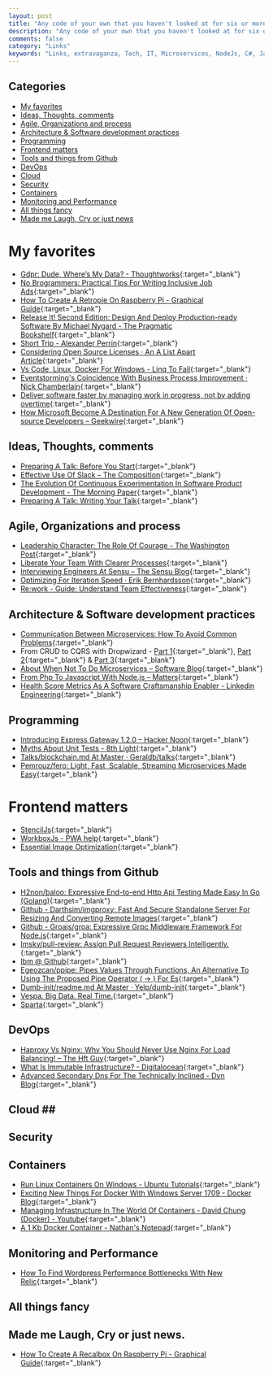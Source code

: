 ```yaml
---
layout: post
title: "Any code of your own that you haven't looked at for six or more months might as well have been written by someone else."
description: "Any code of your own that you haven't looked at for six or more months might as well have been written by someone else."
comments: false
category: "Links"
keywords: "Links, extravaganza, Tech, IT, Microservices, NodeJs, C#, Javascript, Solution architecture"
---
```


## Categories ##
* [My favorites](#favorites)
* [Ideas, Thoughts, comments](#ideas)
* [Agile, Organizations and process](#agile)
* [Architecture & Software development practices](#development)
* [Programming](#net)
* [Frontend matters](#web)
* [Tools and things from Github](#tools)
* [DevOps](#devops)
* [Cloud](#cloud)
* [Security](#security)
* [Containers](#containers)
* [Monitoring and Performance](#monitoring)
* [All things fancy](#buzz)
* [Made me Laugh, Cry or just news](#news)

# My favorites<a name="favorites"></a> #
* [Gdpr: Dude, Where’s My Data? - Thoughtworks](https://www.thoughtworks.com/insights/blog/gdpr-dude-where-s-my-data){:target="_blank"}
* [No Brogrammers: Practical Tips For Writing Inclusive Job Ads](https://blog.hostedgraphite.com/2016/04/26/no-brogrammers-practical-tips-for-writing-inclusive-job-ads/){:target="_blank"}
* [How To Create A Retropie On Raspberry Pi - Graphical Guide](https://davidwalsh.name/retropie-graphical-guide){:target="_blank"}
* [Release It! Second Edition: Design And Deploy Production-ready Software By Michael Nygard - The Pragmatic Bookshelf](https://pragprog.com/book/mnee2/release-it-second-edition){:target="_blank"}
* [Short Trip - Alexander Perrin](http://alexanderperrin.com.au/paper/shorttrip/){:target="_blank"}
* [Considering Open Source Licenses · An A List Apart Article](https://alistapart.com/article/considering-open-source-licenses){:target="_blank"}
* [Vs Code, Linux, Docker For Windows - Linq To Fail](https://www.aaron-powell.com/posts/2017-09-21-vscode-linux-docker-windows/){:target="_blank"}
* [Eventstorming's Coincidence With Business Process Improvement · Nick Chamberlain](https://buildplease.com/pages/lean/){:target="_blank"}
* [Deliver software faster by managing work in progress, not by adding overtime](https://developers.soundcloud.com/blog/deliver-software-faster-by-managing-work-in-progress-not-by-adding-overtime){:target="_blank"}
* [How Microsoft Become A Destination For A New Generation Of Open-source Developers – Geekwire](https://www.geekwire.com/2017/microsoft-become-destination-new-generation-open-source-developers/){:target="_blank"}


## Ideas, Thoughts, comments <a name="ideas"></a> ##
* [Preparing A Talk: Before You Start](http://blog.juliaferraioli.com/2017/09/preparing-talk-before-you-start.html){:target="_blank"}
* [Effective Use Of Slack – The Composition](https://the-composition.com/effective-use-of-slack-2189896aba67){:target="_blank"}
* [The Evolution Of Continuous Experimentation In Software Product Development - The Morning Paper](https://blog.acolyer.org/2017/09/29/the-evolution-of-continuous-experimentation-in-software-product-development/){:target="_blank"}
* [Preparing A Talk: Writing Your Talk](http://blog.juliaferraioli.com/2017/10/preparing-talk-writing-your-talk.html){:target="_blank"}

## Agile, Organizations and process<a name="agile"></a> ##
* [Leadership Character: The Role Of Courage - The Washington Post](https://www.washingtonpost.com/blogs/guest-insights/post/leadership-character-the-role-of-courage/2011/04/04/AGvfAohH_blog.html?__s=wakwmyepmhismx8ehtnp&tid=a_inl){:target="_blank"}
* [Liberate Your Team With Clearer Processes](https://www.strategy-business.com/blog/Liberate-Your-Team-with-Clearer-Processes?__s=wakwmyepmhismx8ehtnp){:target="_blank"}
* [Interviewing Engineers At Sensu – The Sensu Blog](https://blog.sensuapp.org/interviewing-engineers-at-sensu-e4fc35cd601f){:target="_blank"}
* [Optimizing For Iteration Speed · Erik Bernhardsson](https://erikbern.com/2017/07/06/optimizing-for-iteration-speed.html){:target="_blank"}
* [Re:work - Guide: Understand Team Effectiveness](https://rework.withgoogle.com/guides/understanding-team-effectiveness/steps/introduction/){:target="_blank"}


## Architecture & Software development practices <a name="development"></a> ##
* [Communication Between Microservices: How To Avoid Common Problems](https://stackify.com/communication-microservices-avoid-common-problems/){:target="_blank"}
* From CRUD to CQRS with Dropwizard - [Part 1](http://dresscode.renttherunway.com/blog/cqrs1){:target="_blank"}, [Part 2](http://dresscode.renttherunway.com/blog/cqrs2){:target="_blank"} & [Part 3](http://dresscode.renttherunway.com/blog/cqrs3){:target="_blank"}
* [About When Not To Do Microservices – Software Blog](http://blog.christianposta.com/microservices/when-not-to-do-microservices/){:target="_blank"}
* [From Php To Javascript With Node.js – Matters](https://blog.matters.tech/migrating-from-php-to-javascript-with-node-js-155534498b58){:target="_blank"}
* [Health Score Metrics As A Software Craftsmanship Enabler - Linkedin Engineering](https://engineering.linkedin.com/blog/2017/10/health-score-metrics-as-a-software-craftsmanship-enabler?__s=6izvcszagfpuqzzmdi2h){:target="_blank"}

## Programming <a name="net"></a> ##
* [Introducing Express Gateway 1.2.0 – Hacker Noon](https://hackernoon.com/introducing-express-gateway-1-2-0-19a1fc29587b){:target="_blank"}
* [Myths About Unit Tests - 8th Light](https://8thlight.com/blog/fabien-townsend/2017/09/19/myths-about-unit-tests.html){:target="_blank"}
* [Talks/blockchain.md At Master · Geraldb/talks](https://github.com/geraldb/talks/blob/master/blockchain.md){:target="_blank"}
* [Pemrouz/fero: Light, Fast, Scalable, Streaming Microservices Made Easy](https://github.com/pemrouz/fero){:target="_blank"}

# Frontend matters <a name="web"></a> ##
* [StencilJs](https://stenciljs.com/){:target="_blank"}
* [WorkboxJs - PWA help](https://workboxjs.org/){:target="_blank"}
* [Essential Image Optimization](https://images.guide/){:target="_blank"}

## Tools and things from Github <a name="tools"></a> ##
* [H2non/baloo: Expressive End-to-end Http Api Testing Made Easy In Go (Golang)](https://github.com/h2non/baloo){:target="_blank"}
* [Github - Darthsim/imgproxy: Fast And Secure Standalone Server For Resizing And Converting Remote Images](https://github.com/DarthSim/imgproxy){:target="_blank"}
* [Github - Groajs/groa: Expressive Grpc Middleware Framework For Node.js](https://github.com/GroaJS/groa){:target="_blank"}
* [Imsky/pull-review: Assign Pull Request Reviewers Intelligently.](https://github.com/imsky/pull-review){:target="_blank"}
* [Ibm @ Github](https://ibm.github.io/){:target="_blank"}
* [Egeozcan/ppipe: Pipes Values Through Functions, An Alternative To Using The Proposed Pipe Operator ( -> ) For Es](https://github.com/egeozcan/ppipe){:target="_blank"}
* [Dumb-init/readme.md At Master · Yelp/dumb-init](https://github.com/Yelp/dumb-init/blob/master/README.md){:target="_blank"}
* [Vespa. Big Data. Real Time.](http://vespa.ai/#features){:target="_blank"}
* [Sparta](http://gosparta.io/){:target="_blank"}


## DevOps<a name="devops"></a> ##
* [Haproxy Vs Nginx: Why You Should Never Use Nginx For Load Balancing! – The Hft Guy](https://thehftguy.com/2016/10/03/haproxy-vs-nginx-why-you-should-never-use-nginx-for-load-balancing/){:target="_blank"}
* [What Is Immutable Infrastructure? - Digitalocean](https://www.digitalocean.com/community/tutorials/what-is-immutable-infrastructure){:target="_blank"}
* [Advanced Secondary Dns For The Technically Inclined - Dyn Blog](https://dyn.com/blog/advanced-secondary-dns-for-the-technically-inclined/){:target="_blank"}

## Cloud <a name="cloud"></a>##

## Security<a name="security"></a> ##

## Containers <a name="containers"></a> ##
* [Run Linux Containers On Windows - Ubuntu Tutorials](https://tutorials.ubuntu.com/tutorial/tutorial-windows-ubuntu-hyperv-containers#0){:target="_blank"}
* [Exciting New Things For Docker With Windows Server 1709 - Docker Blog](https://blog.docker.com/2017/09/docker-windows-server-1709/){:target="_blank"}
* [Managing Infrastructure In The World Of Containers - David Chung (Docker) - Youtube](https://www.youtube.com/watch?v=lISIuYz1cHY&list=PLcHZXHMeDzxUFXG2SucvyDBB5GzrSrMup&index=2){:target="_blank"}
* [A 1 Kb Docker Container - Nathan's Notepad](https://blog.quickmediasolutions.com/2017/09/28/a-1-kb-docker-container.html){:target="_blank"}

## Monitoring and Performance <a name="monitoring"></a> ##
* [How To Find Wordpress Performance Bottlenecks With New Relic](https://kinsta.com/blog/wordpress-performance-new-relic/){:target="_blank"}
## All things fancy <a name="buzz"></a> ##

## Made me Laugh, Cry or just news. <a name="news"></a> ##
* [How To Create A Recalbox On Raspberry Pi - Graphical Guide](https://davidwalsh.name/recalbox-guide){:target="_blank"}

<!-- 52:54:00:20:c5:0d -->